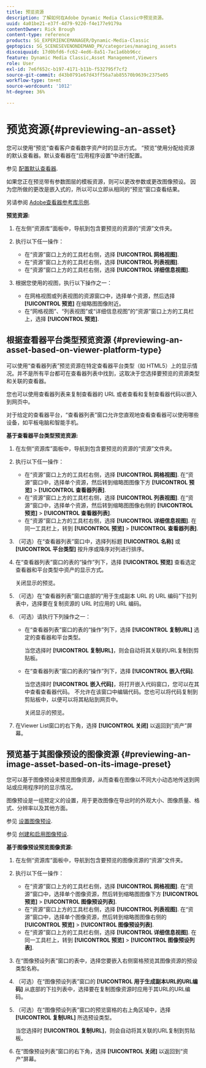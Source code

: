 ```yaml
---
title: 预览资源
description: 了解如何在Adobe Dynamic Media Classic中预览资源。
uuid: 4a01be21-e37f-4d79-9220-f4e177e9179a
contentOwner: Rick Brough
content-type: reference
products: SG_EXPERIENCEMANAGER/Dynamic-Media-Classic
geptopics: SG_SCENESEVENONDEMAND_PK/categories/managing_assets
discoiquuid: 17d0bfd6-fc62-4ed6-8a51-7ac1a6bb96cc
feature: Dynamic Media Classic,Asset Management,Viewers
role: User
exl-id: 7e6f652c-b197-4171-b11b-f532795f7cf2
source-git-commit: d43b0791e67d43ff56a7ab85570b9639c2375e05
workflow-type: tm+mt
source-wordcount: '1012'
ht-degree: 36%

---
```


# 预览资源{#previewing-an-asset}

您可以使用“预览”查看客户查看数字资产时的显示方式。 “预览”使用分配给资源的默认查看器。默认查看器在“应用程序设置”中进行配置。

参见 [配置默认查看器](application-setup.md#configuring_default_viewers).

如果您正在预览带有参数图层的模板资源，则可以更改参数或更改图像预设。 因为您所做的更改是嵌入式的，所以可以立即从相同的“预览”窗口查看结果。

另请参阅 [Adobe查看器参考库示例](https://landing.adobe.com/en/na/dynamic-media/ctir-2755/live-demos.html).

**预览资源:**

1. 在左侧“资源库”面板中，导航到包含要预览的资源的“资源”文件夹。
1. 执行以下任一操作：

   * 在“资源”窗口上方的工具栏右侧，选择 **[!UICONTROL 网格视图]**.
   * 在“资源”窗口上方的工具栏右侧，选择 **[!UICONTROL 列表视图]**.
   * 在“资源”窗口上方的工具栏右侧，选择 **[!UICONTROL 详细信息视图]**.

1. 根据您使用的视图，执行以下操作之一：

   * 在网格视图或列表视图的资源窗口中，选择单个资源，然后选择 **[!UICONTROL 预览]** 在缩略图图像附近。
   * 在“网格视图”、“列表视图”或“详细信息视图”的“资源”窗口上方的工具栏上，选择 **[!UICONTROL 预览]**.

## 根据查看器平台类型预览资源 {#previewing-an-asset-based-on-viewer-platform-type}

可以使用“查看器列表”预览资源在特定查看器平台类型（如 HTML5）上的显示情况。并不是所有平台都可在查看器列表中找到，这取决于您选择要预览的资源类型和关联的查看器。

您也可以使用查看器列表来复制查看器的 URL 或者查看和复制查看器代码以嵌入到网页中。

对于给定的查看器平台，“查看器列表”窗口允许您直观地查看查看器可以使用哪些设备，如平板电脑和智能手机。

**基于查看器平台类型预览资源:**

1. 在左侧“资源库”面板中，导航到包含要预览的资源的“资源”文件夹。
1. 执行以下任一操作：

   * 在“资源”窗口上方的工具栏右侧，选择 **[!UICONTROL 网格视图]**. 在“资源”窗口中，选择单个资源，然后转到缩略图图像下方 **[!UICONTROL 预览]** > **[!UICONTROL 查看器列表]**.
   * 在“资源”窗口上方的工具栏右侧，选择 **[!UICONTROL 列表视图]**. 在“资源”窗口中，选择单个资源，然后转到缩略图图像右侧的 **[!UICONTROL 预览]** > **[!UICONTROL 查看器列表]**.
   * 在“资源”窗口上方的工具栏右侧，选择 **[!UICONTROL 详细信息视图]**. 在同一工具栏上，转到 **[!UICONTROL 预览]** > **[!UICONTROL 查看器列表]**.

1. （可选）在“查看器列表”窗口中，选择列标题 **[!UICONTROL 名称]** 或 **[!UICONTROL 平台类型]** 按升序或降序对列进行排序。
1. 在“查看器列表”窗口的表的“操作”列下，选择 **[!UICONTROL 预览]** 查看选定查看器和平台类型中资产的显示方式。

   关闭显示的预览。

1. （可选）在“查看器列表”窗口底部的“用于生成副本 URL 的 URL 编码”下拉列表中，选择要在复制资源的 URL 时应用的 URL 编码。
1. （可选）请执行下列操作之一：

   * 在“查看器列表”窗口的表的“操作”列下，选择 **[!UICONTROL 复制URL]** 选定的查看器和平台类型。

      当您选择时 **[!UICONTROL 复制URL]**，则会自动将其关联的URL复制到剪贴板。

   * 在“查看器列表”窗口的表的“操作”列下，选择 **[!UICONTROL 嵌入代码]**.

      当您选择时 **[!UICONTROL 嵌入代码]**，将打开嵌入代码窗口，您可以在其中查看查看器代码。 不允许在该窗口中编辑代码。您也可以将代码复制到剪贴板中，以便可以将其粘贴到网页中。

      关闭显示的预览。

1. 在Viewer List窗口的右下角，选择 **[!UICONTROL 关闭]** 以返回到“资产”屏幕。

## 预览基于其图像预设的图像资源 {#previewing-an-image-asset-based-on-its-image-preset}

您可以基于图像预设来预览图像资源，从而查看在图像以不同大小动态地传送到网站或应用程序时的显示情况。

图像预设是一组预定义的设置，用于更改图像在导出时的外观大小、图像质量、格式、分辨率以及其他方面。

参见 [设置图像预设](setting-image-presets.md#setting_up_image_presets).

参见 [创建和启用图像预设](creating-enabling-image-presets.md#creating_and_enabling_image_presets).

**基于图像预设预览图像资源:**

1. 在左侧“资源库”面板中，导航到包含要预览的图像资源的“资源”文件夹。
1. 执行以下任一操作：

   * 在“资源”窗口上方的工具栏右侧，选择 **[!UICONTROL 网格视图]**. 在“资源”窗口中，选择单个图像资源，然后转到缩略图图像下方 **[!UICONTROL 预览]** > **[!UICONTROL 图像预设列表]**.
   * 在“资源”窗口上方的工具栏右侧，选择 **[!UICONTROL 列表视图]**. 在“资源”窗口中，选择单个图像资源，然后转到缩略图图像右侧的 **[!UICONTROL 预览]** > **[!UICONTROL 图像预设列表]**.
   * 在“资源”窗口上方的工具栏右侧，选择 **[!UICONTROL 详细信息视图]**. 在同一工具栏上，转到 **[!UICONTROL 预览]** > **[!UICONTROL 图像预设列表]**.

1. 在“图像预设列表”窗口的表中，选择您要嵌入右侧窗格预览其图像资源的预设类型名称。
1. （可选）在“图像预设列表”窗口的 **[!UICONTROL 用于生成副本URL的URL编码]** 从底部的下拉列表中，选择要在复制图像资源时应用于其URL的URL编码。
1. （可选）在“图像预设列表”窗口的预览窗格的右上角区域中，选择 **[!UICONTROL 复制URL]** 所选预设类型。

   当您选择时 **[!UICONTROL 复制URL]**，则会自动将其关联的URL复制到剪贴板。

1. 在“图像预设列表”窗口的右下角，选择 **[!UICONTROL 关闭]** 以返回到“资产”屏幕。
